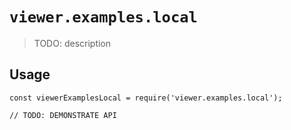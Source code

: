 # `viewer.examples.local`

> TODO: description

## Usage

```
const viewerExamplesLocal = require('viewer.examples.local');

// TODO: DEMONSTRATE API
```
